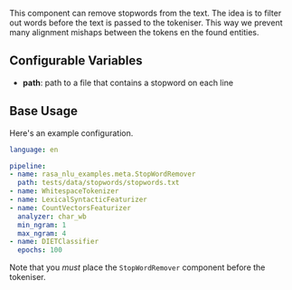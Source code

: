 This component can remove stopwords from the text. The idea is to filter
out words before the text is passed to the tokeniser. This way we prevent
many alignment mishaps between the tokens en the found entities.

## Configurable Variables

- **path**: path to a file that contains a stopword on each line

## Base Usage

Here's an example configuration.

```yaml
language: en

pipeline:
- name: rasa_nlu_examples.meta.StopWordRemover
  path: tests/data/stopwords/stopwords.txt
- name: WhitespaceTokenizer
- name: LexicalSyntacticFeaturizer
- name: CountVectorsFeaturizer
  analyzer: char_wb
  min_ngram: 1
  max_ngram: 4
- name: DIETClassifier
  epochs: 100
```

Note that you *must* place the `StopWordRemover` component before the tokeniser.
